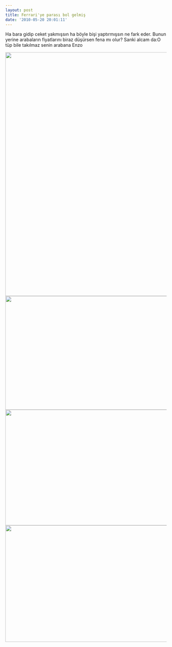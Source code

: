 ```yaml
---
layout: post
title: Ferrari'ye parası bol gelmiş
date: '2010-05-20 20:01:11'
---
```


Ha bara gidip ceket yakmışsın ha böyle bişi yaptırmışsın ne fark eder. Bunun yerine arabaların fiyatlarını biraz düşürsen fena mı olur? Sanki alcam da:O tüp bile takılmaz senin arabana Enzo

<img class="aligncenter" src="http://devdala.files.wordpress.com/2010/05/ferrari03.jpg" alt="" width="550" height="759" />

<img class="aligncenter" src="http://devdala.files.wordpress.com/2010/05/ferrari05.jpg" alt="" width="550" height="354" />

<img class="aligncenter" src="http://devdala.files.wordpress.com/2010/05/ferrari06.jpg" alt="" width="550" height="360" />

<img class="aligncenter" src="http://devdala.files.wordpress.com/2010/05/ferrari09.jpg" alt="" width="550" height="363" />